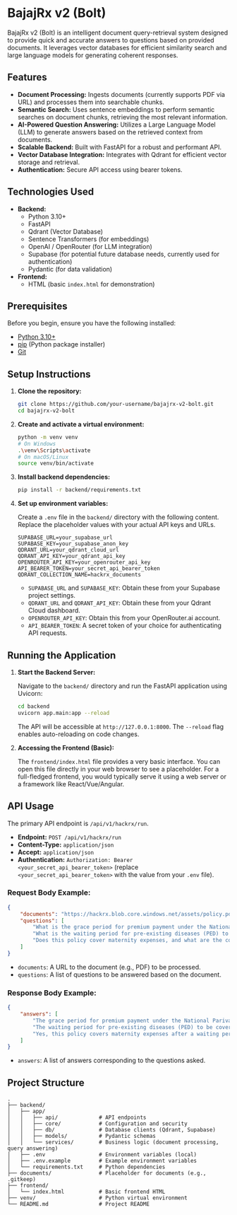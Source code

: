 # BajajRx v2 (Bolt)

BajajRx v2 (Bolt) is an intelligent document query-retrieval system designed to provide quick and accurate answers to questions based on provided documents. It leverages vector databases for efficient similarity search and large language models for generating coherent responses.

## Features

*   **Document Processing:** Ingests documents (currently supports PDF via URL) and processes them into searchable chunks.
*   **Semantic Search:** Uses sentence embeddings to perform semantic searches on document chunks, retrieving the most relevant information.
*   **AI-Powered Question Answering:** Utilizes a Large Language Model (LLM) to generate answers based on the retrieved context from documents.
*   **Scalable Backend:** Built with FastAPI for a robust and performant API.
*   **Vector Database Integration:** Integrates with Qdrant for efficient vector storage and retrieval.
*   **Authentication:** Secure API access using bearer tokens.

## Technologies Used

*   **Backend:**
    *   Python 3.10+
    *   FastAPI
    *   Qdrant (Vector Database)
    *   Sentence Transformers (for embeddings)
    *   OpenAI / OpenRouter (for LLM integration)
    *   Supabase (for potential future database needs, currently used for authentication)
    *   Pydantic (for data validation)
*   **Frontend:**
    *   HTML (basic `index.html` for demonstration)

## Prerequisites

Before you begin, ensure you have the following installed:

*   [Python 3.10+](https://www.python.org/downloads/)
*   [pip](https://pip.pypa.io/en/stable/installation/) (Python package installer)
*   [Git](https://git-scm.com/downloads)

## Setup Instructions

1.  **Clone the repository:**

    ```bash
    git clone https://github.com/your-username/bajajrx-v2-bolt.git
    cd bajajrx-v2-bolt
    ```

2.  **Create and activate a virtual environment:**

    ```bash
    python -m venv venv
    # On Windows
    .\venv\Scripts\activate
    # On macOS/Linux
    source venv/bin/activate
    ```

3.  **Install backend dependencies:**

    ```bash
    pip install -r backend/requirements.txt
    ```

4.  **Set up environment variables:**

    Create a `.env` file in the `backend/` directory with the following content. Replace the placeholder values with your actual API keys and URLs.

    ```
    SUPABASE_URL=your_supabase_url
    SUPABASE_KEY=your_supabase_anon_key
    QDRANT_URL=your_qdrant_cloud_url
    QDRANT_API_KEY=your_qdrant_api_key
    OPENROUTER_API_KEY=your_openrouter_api_key
    API_BEARER_TOKEN=your_secret_api_bearer_token
    QDRANT_COLLECTION_NAME=hackrx_documents
    ```
    *   `SUPABASE_URL` and `SUPABASE_KEY`: Obtain these from your Supabase project settings.
    *   `QDRANT_URL` and `QDRANT_API_KEY`: Obtain these from your Qdrant Cloud dashboard.
    *   `OPENROUTER_API_KEY`: Obtain this from your OpenRouter.ai account.
    *   `API_BEARER_TOKEN`: A secret token of your choice for authenticating API requests.

## Running the Application

1.  **Start the Backend Server:**

    Navigate to the `backend/` directory and run the FastAPI application using Uvicorn:

    ```bash
    cd backend
    uvicorn app.main:app --reload
    ```
    The API will be accessible at `http://127.0.0.1:8000`. The `--reload` flag enables auto-reloading on code changes.

2.  **Accessing the Frontend (Basic):**

    The `frontend/index.html` file provides a very basic interface. You can open this file directly in your web browser to see a placeholder. For a full-fledged frontend, you would typically serve it using a web server or a framework like React/Vue/Angular.

## API Usage

The primary API endpoint is `/api/v1/hackrx/run`.

*   **Endpoint:** `POST /api/v1/hackrx/run`
*   **Content-Type:** `application/json`
*   **Accept:** `application/json`
*   **Authentication:** `Authorization: Bearer <your_secret_api_bearer_token>` (replace `<your_secret_api_bearer_token>` with the value from your `.env` file).

### Request Body Example:

```json
{
    "documents": "https://hackrx.blob.core.windows.net/assets/policy.pdf?sv=2023-01-03&st=2025-07-04T09%3A11%3A24Z&se=2027-07-05T09%3A11%3A00Z&sr=b&sp=r&sig=N4a9OU0w0QXO6AOIBiu4bpl7AXvEZogeT%2FjUHNO7HzQ%3D",
    "questions": [
        "What is the grace period for premium payment under the National Parivar Mediclaim Plus Policy?",
        "What is the waiting period for pre-existing diseases (PED) to be covered?",
        "Does this policy cover maternity expenses, and what are the conditions?"
    ]
}
```

*   `documents`: A URL to the document (e.g., PDF) to be processed.
*   `questions`: A list of questions to be answered based on the document.

### Response Body Example:

```json
{
    "answers": [
        "The grace period for premium payment under the National Parivar Mediclaim Plus Policy is 30 days for yearly premium payment mode and 15 days for half-yearly/quarterly/monthly premium payment mode.",
        "The waiting period for pre-existing diseases (PED) to be covered is 48 months from the date of inception of the first policy.",
        "Yes, this policy covers maternity expenses after a waiting period of 24 months from the date of inception of the first policy. It covers delivery expenses (including caesarean section) and lawful medical termination of pregnancy."
    ]
}
```

*   `answers`: A list of answers corresponding to the questions asked.

## Project Structure

```
.
├── backend/
│   ├── app/
│   │   ├── api/             # API endpoints
│   │   ├── core/            # Configuration and security
│   │   ├── db/              # Database clients (Qdrant, Supabase)
│   │   ├── models/          # Pydantic schemas
│   │   └── services/        # Business logic (document processing, query answering)
│   ├── .env                 # Environment variables (local)
│   ├── .env.example         # Example environment variables
│   └── requirements.txt     # Python dependencies
├── documents/               # Placeholder for documents (e.g., .gitkeep)
├── frontend/
│   └── index.html           # Basic frontend HTML
├── venv/                    # Python virtual environment
└── README.md                # Project README
```
